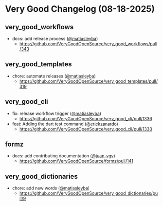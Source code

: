 # Very Good Changelog (08-18-2025)

## very_good_workflows
- docs: add release process ([@matiasleyba](https://github.com/matiasleyba))
	- https://github.com/VeryGoodOpenSource/very_good_workflows/pull/343

## very_good_templates
- chore: automate releases ([@matiasleyba](https://github.com/matiasleyba))
	- https://github.com/VeryGoodOpenSource/very_good_templates/pull/319

## very_good_cli
- fix: release workflow trigger ([@matiasleyba](https://github.com/matiasleyba))
	- https://github.com/VeryGoodOpenSource/very_good_cli/pull/1336
- feat: Adding the dart test command ([@erickzanardo](https://github.com/erickzanardo))
	- https://github.com/VeryGoodOpenSource/very_good_cli/pull/1333

## formz
- docs: add contributing documentation ([@juan-vgv](https://github.com/juan-vgv))
	- https://github.com/VeryGoodOpenSource/formz/pull/141

## very_good_dictionaries
- chore: add new words ([@matiasleyba](https://github.com/matiasleyba))
	- https://github.com/VeryGoodOpenSource/very_good_dictionaries/pull/9
